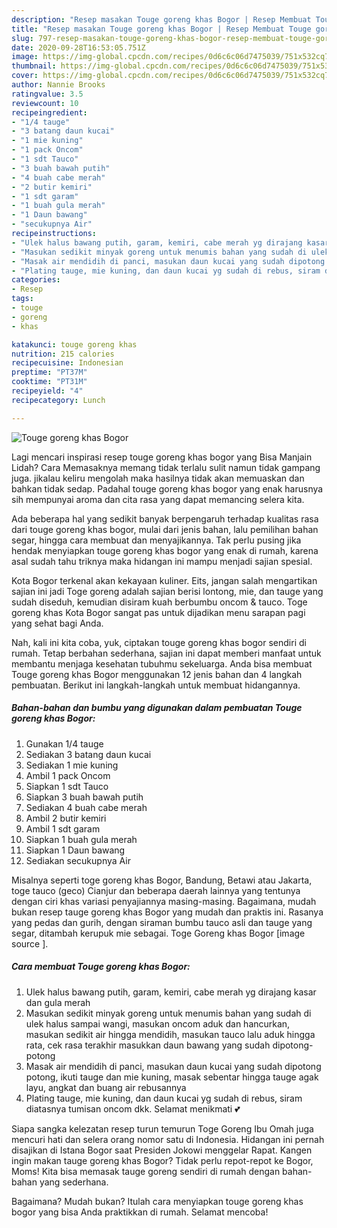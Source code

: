 ```yaml
---
description: "Resep masakan Touge goreng khas Bogor | Resep Membuat Touge goreng khas Bogor Yang Enak Dan Lezat"
title: "Resep masakan Touge goreng khas Bogor | Resep Membuat Touge goreng khas Bogor Yang Enak Dan Lezat"
slug: 797-resep-masakan-touge-goreng-khas-bogor-resep-membuat-touge-goreng-khas-bogor-yang-enak-dan-lezat
date: 2020-09-28T16:53:05.751Z
image: https://img-global.cpcdn.com/recipes/0d6c6c06d7475039/751x532cq70/touge-goreng-khas-bogor-foto-resep-utama.jpg
thumbnail: https://img-global.cpcdn.com/recipes/0d6c6c06d7475039/751x532cq70/touge-goreng-khas-bogor-foto-resep-utama.jpg
cover: https://img-global.cpcdn.com/recipes/0d6c6c06d7475039/751x532cq70/touge-goreng-khas-bogor-foto-resep-utama.jpg
author: Nannie Brooks
ratingvalue: 3.5
reviewcount: 10
recipeingredient:
- "1/4 tauge"
- "3 batang daun kucai"
- "1 mie kuning"
- "1 pack Oncom"
- "1 sdt Tauco"
- "3 buah bawah putih"
- "4 buah cabe merah"
- "2 butir kemiri"
- "1 sdt garam"
- "1 buah gula merah"
- "1 Daun bawang"
- "secukupnya Air"
recipeinstructions:
- "Ulek halus bawang putih, garam, kemiri, cabe merah yg dirajang kasar dan gula merah"
- "Masukan sedikit minyak goreng untuk menumis bahan yang sudah di ulek halus sampai wangi, masukan oncom aduk dan hancurkan, masukan sedikit air hingga mendidih, masukan tauco lalu aduk hingga rata, cek rasa terakhir masukkan daun bawang yang sudah dipotong-potong"
- "Masak air mendidih di panci, masukan daun kucai yang sudah dipotong potong, ikuti tauge dan mie kuning, masak sebentar hingga tauge agak layu, angkat dan buang air rebusannya"
- "Plating tauge, mie kuning, dan daun kucai yg sudah di rebus, siram diatasnya tumisan oncom dkk. Selamat menikmati 💕"
categories:
- Resep
tags:
- touge
- goreng
- khas

katakunci: touge goreng khas 
nutrition: 215 calories
recipecuisine: Indonesian
preptime: "PT37M"
cooktime: "PT31M"
recipeyield: "4"
recipecategory: Lunch

---
```



![Touge goreng khas Bogor](https://img-global.cpcdn.com/recipes/0d6c6c06d7475039/751x532cq70/touge-goreng-khas-bogor-foto-resep-utama.jpg)

Lagi mencari inspirasi resep touge goreng khas bogor yang Bisa Manjain Lidah? Cara Memasaknya memang tidak terlalu sulit namun tidak gampang juga. jikalau keliru mengolah maka hasilnya tidak akan memuaskan dan bahkan tidak sedap. Padahal touge goreng khas bogor yang enak harusnya sih mempunyai aroma dan cita rasa yang dapat memancing selera kita.

Ada beberapa hal yang sedikit banyak berpengaruh terhadap kualitas rasa dari touge goreng khas bogor, mulai dari jenis bahan, lalu pemilihan bahan segar, hingga cara membuat dan menyajikannya. Tak perlu pusing jika hendak menyiapkan touge goreng khas bogor yang enak di rumah, karena asal sudah tahu triknya maka hidangan ini mampu menjadi sajian spesial.

Kota Bogor terkenal akan kekayaan kuliner. Eits, jangan salah mengartikan sajian ini jadi Toge goreng adalah sajian berisi lontong, mie, dan tauge yang sudah diseduh, kemudian disiram kuah berbumbu oncom &amp; tauco. Toge goreng khas Kota Bogor sangat pas untuk dijadikan menu sarapan pagi yang sehat bagi Anda.


Nah, kali ini kita coba, yuk, ciptakan touge goreng khas bogor sendiri di rumah. Tetap berbahan sederhana, sajian ini dapat memberi manfaat untuk membantu menjaga kesehatan tubuhmu sekeluarga. Anda bisa membuat Touge goreng khas Bogor menggunakan 12 jenis bahan dan 4 langkah pembuatan. Berikut ini langkah-langkah untuk membuat hidangannya.

<!--inarticleads1-->

##### Bahan-bahan dan bumbu yang digunakan dalam pembuatan Touge goreng khas Bogor:

1. Gunakan 1/4 tauge
1. Sediakan 3 batang daun kucai
1. Sediakan 1 mie kuning
1. Ambil 1 pack Oncom
1. Siapkan 1 sdt Tauco
1. Siapkan 3 buah bawah putih
1. Sediakan 4 buah cabe merah
1. Ambil 2 butir kemiri
1. Ambil 1 sdt garam
1. Siapkan 1 buah gula merah
1. Siapkan 1 Daun bawang
1. Sediakan secukupnya Air


Misalnya seperti toge goreng khas Bogor, Bandung, Betawi atau Jakarta, toge tauco (geco) Cianjur dan beberapa daerah lainnya yang tentunya dengan ciri khas variasi penyajiannya masing-masing. Bagaimana, mudah bukan resep tauge goreng khas Bogor yang mudah dan praktis ini. Rasanya yang pedas dan gurih, dengan siraman bumbu tauco asli dan tauge yang segar, ditambah kerupuk mie sebagai. Toge Goreng khas Bogor [image source ]. 

<!--inarticleads2-->

##### Cara membuat Touge goreng khas Bogor:

1. Ulek halus bawang putih, garam, kemiri, cabe merah yg dirajang kasar dan gula merah
1. Masukan sedikit minyak goreng untuk menumis bahan yang sudah di ulek halus sampai wangi, masukan oncom aduk dan hancurkan, masukan sedikit air hingga mendidih, masukan tauco lalu aduk hingga rata, cek rasa terakhir masukkan daun bawang yang sudah dipotong-potong
1. Masak air mendidih di panci, masukan daun kucai yang sudah dipotong potong, ikuti tauge dan mie kuning, masak sebentar hingga tauge agak layu, angkat dan buang air rebusannya
1. Plating tauge, mie kuning, dan daun kucai yg sudah di rebus, siram diatasnya tumisan oncom dkk. Selamat menikmati 💕


Siapa sangka kelezatan resep turun temurun Toge Goreng Ibu Omah juga mencuri hati dan selera orang nomor satu di Indonesia. Hidangan ini pernah disajikan di Istana Bogor saat Presiden Jokowi menggelar Rapat. Kangen ingin makan tauge goreng khas Bogor? Tidak perlu repot-repot ke Bogor, Moms! Kita bisa memasak tauge goreng sendiri di rumah dengan bahan-bahan yang sederhana. 

Bagaimana? Mudah bukan? Itulah cara menyiapkan touge goreng khas bogor yang bisa Anda praktikkan di rumah. Selamat mencoba!
